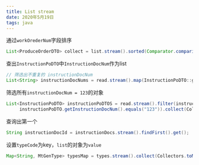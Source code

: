 ```yaml
---
title: List stream
date: 2020年5月19日
tags: java
---
```










通过`workOrederNum`字段排序

```Java
List<ProduceOrderDTO> collect = list.stream().sorted(Comparator.comparing(ProduceOrderDTO::getWorkOrderNum)).collect(Collectors.toList());
```



查出`InstructionPoDTO`中`InstructionDocNum`作为list

```java
// 筛选出不重复的 instructionDocNum
List<String> instructionDocNums = read.stream().map(InstructionPoDTO::getInstructionDocNum).distinct().collect(Collectors.toList());
```



筛选所有`instructionDocNum = 123`的对象 

```java
List<InstructionPoDTO> instructionPoDTOS = read.stream().filter(instructionPoDTO ->
     instructionPoDTO.getInstructionDocNum().equals("123")).collect(Collectors.toList());
```



查询出第一个

```java
String instructionDocId = instructionDocs.stream().findFirst().get();
```



设置`typeCode`为key，`list`的对象为`value`

```java
Map<String, MtGenType> typesMap = types.stream().collect(Collectors.toMap(t -> t.getTypeCode(), t -> t));
```

